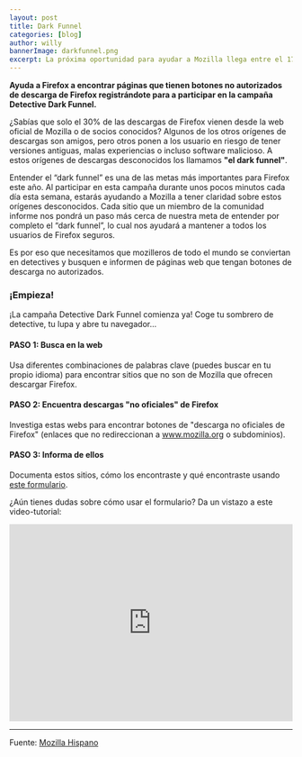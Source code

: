 ```yaml
---
layout: post
title: Dark Funnel
categories: [blog]
author: willy
bannerImage: darkfunnel.png
excerpt: La próxima oportunidad para ayudar a Mozilla llega entre el 17 y el 24 de septiembre.
---
```


**Ayuda a Firefox a encontrar páginas que tienen botones no autorizados de descarga de Firefox registrándote para a participar en la campaña Detective Dark Funnel.**

¿Sabías que solo el 30% de las descargas de Firefox vienen desde la web oficial de Mozilla o de socios conocidos? Algunos de los otros orígenes de descargas son amigos, pero otros ponen a los usuario en riesgo de tener versiones antiguas, malas experiencias o incluso software malicioso. A estos orígenes de descargas desconocidos los llamamos **"el dark funnel"**.

Entender el “dark funnel” es una de las metas más importantes para Firefox este año. Al participar en esta campaña durante unos pocos minutos cada día esta semana, estarás ayudando a Mozilla a tener claridad sobre estos orígenes desconocidos. Cada sitio que un miembro de la comunidad informe nos pondrá un paso más cerca de nuestra meta de entender por completo el “dark funnel”, lo cual nos ayudará a mantener a todos los usuarios de Firefox seguros.

Es por eso que necesitamos que mozilleros de todo el mundo se conviertan en detectives y busquen e informen de páginas web que tengan botones de descarga no autorizados.

### ¡Empieza!

¡La campaña Detective Dark Funnel comienza ya! Coge tu sombrero de detective, tu lupa y abre tu navegador...

#### PASO 1: Busca en la web

Usa diferentes combinaciones de palabras clave (puedes buscar en tu propio idioma) para encontrar sitios que no son de Mozilla que ofrecen descargar Firefox.

#### PASO 2: Encuentra descargas "no oficiales" de Firefox

Investiga estas webs para encontrar botones de "descarga no oficiales de Firefox" (enlaces que no redireccionan a www.mozilla.org o subdominios).

#### PASO 3: Informa de ellos

Documenta estos sitios, cómo los encontraste y qué encontraste usando [este formulario](https://darkfunnels.herokuapp.com/?locale=es).


¿Aún tienes dudas sobre cómo usar el formulario? Da un vistazo a este video-tutorial:

<iframe width="100%" height="350px" src="https://www.youtube.com/embed/xcWYNS24Xgg" frameborder="0" allow="autoplay; encrypted-media" allowfullscreen></iframe>

---

Fuente: [Mozilla Hispano][1]

[1]: https://foro.mozilla-hispano.org/t/presentando-la-campana-detective-dark-funnel/24123/6
